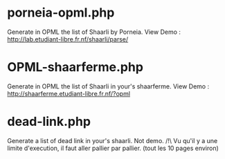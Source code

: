 porneia-opml.php
====================

Generate in OPML the list of Shaarli by Porneia.
View Demo : http://lab.etudiant-libre.fr.nf/shaarli/parse/

OPML-shaarferme.php
====================

Generate in OPML the list of Shaarli in your's shaarferme.
View Demo : http://shaarferme.etudiant-libre.fr.nf/?opml

dead-link.php
====================
Generate a list of dead link in your's shaarli.
Not demo.
/!\ Vu qu'il y a une limite d'execution, il faut aller pallier par pallier. (tout les 10 pages environ)

